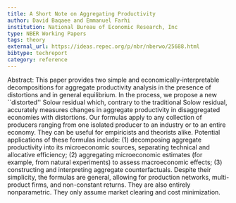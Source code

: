 ```yaml
---
title: A Short Note on Aggregating Productivity
author: David Baqaee and Emmanuel Farhi
institution: National Bureau of Economic Research, Inc
type: NBER Working Papers
tags: theory
external_url: https://ideas.repec.org/p/nbr/nberwo/25688.html
bibtype: techreport
category: reference
---
```

Abstract: This paper provides two simple and economically-interpretable decompositions for aggregate productivity analysis in the presence of distortions and in general equilibrium. In the process, we propose a new ``distorted'' Solow residual which, contrary to the traditional Solow residual, accurately measures changes in aggregate productivity in disaggregated economies with distortions. Our formulas apply to any collection of producers ranging from one isolated producer to an industry or to an entire economy. They can be useful for empiricists and theorists alike. Potential applications of these formulas include: (1) decomposing aggregate productivity into its microeconomic sources, separating technical and allocative efficiency; (2) aggregating microeconomic estimates (for example, from natural experiments) to assess macroeconomic effects; (3) constructing and interpreting aggregate counterfactuals. Despite their simplicity, the formulas are general, allowing for production networks, multi-product firms, and non-constant returns. They are also entirely nonparametric. They only assume market clearing and cost minimization.

